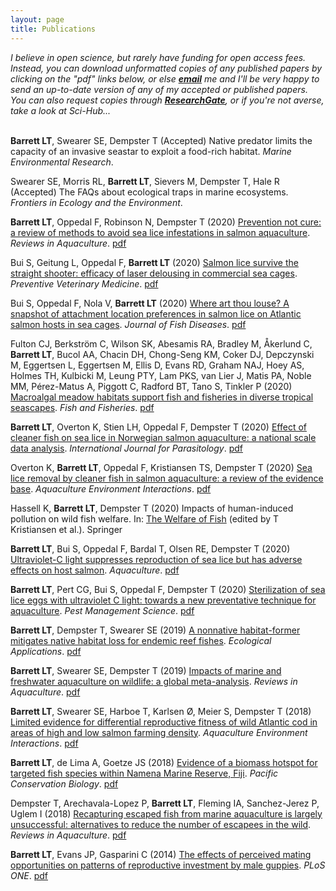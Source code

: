 ```yaml
---
layout: page
title: Publications
---
```


*I believe in open science, but rarely have funding for open access fees. Instead, you can download unformatted copies of any published papers by clicking on the "pdf" links below, or else [**email**](luke.barrett@unimelb.edu.au) me and I'll be very happy to send an up-to-date version of any of my accepted or published papers. You can also request copies through [**ResearchGate**](https://www.researchgate.net/profile/Luke_Barrett), or if you're not averse, take a look at Sci-Hub...*  
&nbsp;  

**Barrett LT**, Swearer SE, Dempster T (Accepted) Native predator limits the capacity of an invasive seastar to exploit a food-rich habitat. *Marine Environmental Research*.

Swearer SE, Morris RL, **Barrett LT**, Sievers M, Dempster T, Hale R (Accepted) The FAQs about ecological traps in marine ecosystems. *Frontiers in Ecology and the Environment*.

**Barrett LT**, Oppedal F, Robinson N, Dempster T (2020) [Prevention not cure: a review of methods to avoid sea lice infestations in salmon aquaculture](http://dx.doi.org/10.1111/raq.12456). *Reviews in Aquaculture*. [pdf](pdfs/Barrett-et-al-2020-RAQ-prev-methods.pdf)

Bui S, Geitung L, Oppedal F, **Barrett LT** (2020) [Salmon lice survive the straight shooter: efficacy of laser delousing in commercial sea cages](https://doi.org/10.1016/j.prevetmed.2020.105063). *Preventive Veterinary Medicine*. [pdf](pdfs/Bui-et-al-2020-PVM-laser.pdf)

Bui S, Oppedal F, Nola V, **Barrett LT** (2020) [Where art thou louse? A snapshot of attachment location preferences in salmon lice on Atlantic salmon hosts in sea cages](https://doi.org/10.1111/jfd.13167). *Journal of Fish Diseases*. [pdf](pdfs/Bui-et-al-2020-JFishDis-attach-locs.pdf)

Fulton CJ, Berkström C, Wilson SK, Abesamis RA, Bradley M, Åkerlund C, **Barrett LT**, Bucol AA, Chacin DH, Chong-Seng KM, Coker DJ, Depczynski M, Eggertsen L, Eggertsen M, Ellis D, Evans RD, Graham NAJ, Hoey AS, Holmes TH, Kulbicki M, Leung PTY, Lam PKS, van Lier J, Matis PA, Noble MM, Pérez-Matus A, Piggott C, Radford BT, Tano S, Tinkler P (2020) [Macroalgal meadow habitats support fish and fisheries in diverse tropical seascapes](https://dx.doi.org/10.1111/faf.12455). *Fish and Fisheries*. [pdf](pdfs/Fulton-et-al-2020-FishandFisheries-seaweed.pdf)

**Barrett LT**, Overton K, Stien LH, Oppedal F, Dempster T (2020) [Effect of cleaner fish on sea lice in Norwegian salmon aquaculture: a national scale data analysis](https://doi.org/10.1016/j.ijpara.2019.12.005). *International Journal for Parasitology*. [pdf](pdfs/Barrett-et-al-2020-IJPara-cleaner-fish.pdf)

Overton K, **Barrett LT**, Oppedal F, Kristiansen TS, Dempster T (2020) [Sea lice removal by cleaner fish in salmon aquaculture: a review of the evidence base](https://doi.org/10.3354/aei00345). *Aquaculture Environment Interactions*. [pdf](pdfs/Overton-et-al-2020-AEI-cleaner-fish.pdf)

Hassell K, **Barrett LT**, Dempster T (2020) Impacts of human-induced pollution on wild fish welfare. In: [The Welfare of Fish](https://www.springer.com/gp/book/9783030416744#aboutBook) (edited by T Kristiansen et al.). Springer

**Barrett LT**, Bui S, Oppedal F, Bardal T, Olsen RE, Dempster T (2020) [Ultraviolet-C light suppresses reproduction of sea lice but has adverse effects on host salmon](https://doi.org/10.1016/j.aquaculture.2020.734954). *Aquaculture*. [pdf](pdfs/Barrett-et-al-2020-Aquaculture-UVC.pdf)

**Barrett LT**, Pert CG, Bui S, Oppedal F, Dempster T (2020) [Sterilization of sea lice eggs with ultraviolet C light: towards a new preventative technique for aquaculture](https://doi.org/10.1002/ps.5595). *Pest Management Science*. [pdf](pdfs/Barrett-et-al-2019-PMS-UVC.pdf)

**Barrett LT**, Dempster T, Swearer SE (2019) [A nonnative habitat-former mitigates native habitat loss for endemic reef fishes](https://doi.org/10.1002/eap.1956). *Ecological Applications*. [pdf](pdfs/Barrett-et-al-2019-EcolApps-wakame.pdf)

**Barrett LT**, Swearer SE, Dempster T (2019) [Impacts of marine and freshwater aquaculture on wildlife: a global meta-analysis](https://doi.org/10.1111/RAQ.12277). *Reviews in Aquaculture*. [pdf](pdfs/Barrett-et-al-2019-RAQ-wildlife.pdf)

**Barrett LT**, Swearer SE, Harboe T, Karlsen Ø, Meier S, Dempster T (2018) [Limited evidence for differential reproductive fitness of wild Atlantic cod in areas of high and low salmon farming density](https://doi.org/10.3354/aei00275). *Aquaculture Environment Interactions*. [pdf](pdfs/Barrett-et-al-2018-AEI-cod.pdf)

**Barrett LT**, de Lima A, Goetze JS (2018) [Evidence of a biomass hotspot for targeted fish species within Namena Marine Reserve, Fiji](https://doi.org/10.1071/PC18034). *Pacific Conservation Biology*. [pdf](pdfs/Barrett-et-al-2018-PCB-Fiji.pdf)

Dempster T, Arechavala-Lopez P, **Barrett LT**, Fleming IA, Sanchez-Jerez P, Uglem I (2018) [Recapturing escaped fish from marine aquaculture is largely unsuccessful: alternatives to reduce the number of escapees in the wild](https://doi.org/10.1111/raq.12153). *Reviews in Aquaculture*. [pdf](pdfs/Dempster-et-al-2018-RAQ-escapes.pdf)

**Barrett LT**, Evans JP, Gasparini C (2014) [The effects of perceived mating opportunities on patterns of reproductive investment by male guppies](https://doi.org/10.1371/journal.pone.0093780). *PLoS ONE*. [pdf](pdfs/Barrett-et-al-2014-PLOSONE-guppies.pdf)
